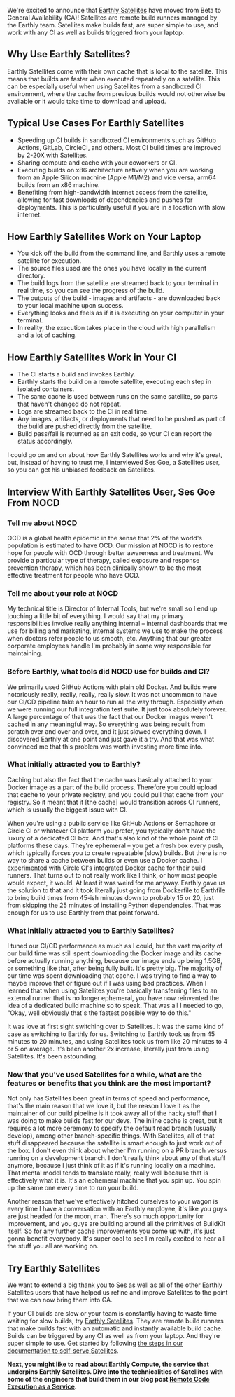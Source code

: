 We're excited to announce that [Earthly Satellites](https://earthly.dev/earthly-satellites) have moved from Beta to General Availability (GA)! Satellites are remote build runners managed by the Earthly team. Satellites make builds fast, are super simple to use, and work with any CI as well as builds triggered from your laptop.

## Why Use Earthly Satellites?

Earthly Satellites come with their own cache that is local to the satellite. This means that builds are faster when executed repeatedly on a satellite. This can be especially useful when using Satellites from a sandboxed CI environment, where the cache from previous builds would not otherwise be available or it would take time to download and upload.

## Typical Use Cases For Earthly Satellites

* Speeding up CI builds in sandboxed CI environments such as GitHub Actions, GitLab, CircleCI, and others. Most CI build times are improved by 2-20X with Satellites.
* Sharing compute and cache with your coworkers or CI.
* Executing builds on x86 architecture natively when you are working from an Apple Silicon machine (Apple M1/M2) and vice versa, arm64 builds from an x86 machine.
* Benefiting from high-bandwidth internet access from the satellite, allowing for fast downloads of dependencies and pushes for deployments. This is particularly useful if you are in a location with slow internet.

## How Earthly Satellites Work on Your Laptop

* You kick off the build from the command line, and Earthly uses a remote satellite for execution.
* The source files used are the ones you have locally in the current directory.
* The build logs from the satellite are streamed back to your terminal in real time, so you can see the progress of the build.
* The outputs of the build - images and artifacts - are downloaded back to your local machine upon success.
* Everything looks and feels as if it is executing on your computer in your terminal.
* In reality, the execution takes place in the cloud with high parallelism and a lot of caching.

## How Earthly Satellites Work in Your CI

* The CI starts a build and invokes Earthly.
* Earthly starts the build on a remote satellite, executing each step in isolated containers.
* The same cache is used between runs on the same satellite, so parts that haven't changed do not repeat.
* Logs are streamed back to the CI in real time.
* Any images, artifacts, or deployments that need to be pushed as part of the build are pushed directly from the satellite.
* Build pass/fail is returned as an exit code, so your CI can report the status accordingly.

I could go on and on about how Earthly Satellites works and why it's great, but, instead of having to trust me, I interviewed Ses Goe, a Satellites user, so you can get his unbiased feedback on Satellites.

## Interview With Earthly Satellites User, Ses Goe From NOCD

### Tell me about [NOCD](https://www.treatmyocd.com/)

OCD is a global health epidemic in the sense that 2% of the world's population is estimated to have OCD. Our mission at NOCD is to restore hope for people with OCD through better awareness and treatment. We provide a particular type of therapy, called exposure and response prevention therapy, which has been clinically shown to be the most effective treatment for people who have OCD.

### Tell me about your role at NOCD

My technical title is Director of Internal Tools, but we're small so I end up touching a little bit of everything. I would say that my primary responsibilities involve really anything internal – internal dashboards that we use for billing and marketing, internal systems we use to make the process when doctors refer people to us smooth, etc. Anything that our greater corporate employees handle I'm probably in some way responsible for maintaining.

### Before Earthly, what tools did NOCD use for builds and CI?

We primarily used GitHub Actions with plain old Docker. And builds were notoriously really, really, really, really slow. It was not uncommon to have our CI/CD pipeline take an hour to run all the way through. Especially when we were running our full integration test suite. It just took absolutely forever. A large percentage of that was the fact that our Docker images weren't cached in any meaningful way. So everything was being rebuilt from scratch over and over and over, and it just slowed everything down. I discovered Earthly at one point and just gave it a try. And that was what convinced me that this problem was worth investing more time into.

### What initially attracted you to Earthly?

Caching but also the fact that the cache was basically attached to your Docker image as a part of the build process. Therefore you could upload that cache to your private registry, and you could pull that cache from your registry. So it meant that it [the cache] would transition across CI runners, which is usually the biggest issue with CI.

When you're using a public service like GitHub Actions or Semaphore or Circle CI or whatever CI platform you prefer, you typically don't have the luxury of a dedicated CI box. And that's also kind of the whole point of CI platforms these days. They're ephemeral – you get a fresh box every push, which typically forces you to create repeatable (slow) builds. But there is no way to share a cache between builds or even use a Docker cache. I experimented with Circle CI's integrated Docker cache for their build runners. That turns out to not really work like I think, or how most people would expect, it would. At least it was weird for me anyway. Earthly gave us the solution to that and it took literally just going from Dockerfile to Earthfile to bring build times from 45-ish minutes down to probably 15 or 20, just from skipping the 25 minutes of installing Python dependencies. That was enough for us to use Earthly from that point forward.

### What initially attracted you to Earthly Satellites?

I tuned our CI/CD performance as much as I could, but the vast majority of our build time was still spent downloading the Docker image and its cache before actually running anything, because our image ends up being 1.5GB, or something like that, after being fully built. It's pretty big. The majority of our time was spent downloading that cache. I was trying to find a way to maybe improve that or figure out if I was using bad practices. When I learned that when using Satellites you're basically transferring files to an external runner that is no longer ephemeral, you have now reinvented the idea of a dedicated build machine so to speak. That was all I needed to go, "Okay, well obviously that's the fastest possible way to do this."

It was love at first sight switching over to Satellites. It was the same kind of case as switching to Earthly for us. Switching to Earthly took us from 45 minutes to 20 minutes, and using Satellites took us from like 20 minutes to 4 or 5 on average. It's been another 2x increase, literally just from using Satellites. It's been astounding.

### Now that you've used Satellites for a while, what are the features or benefits that you think are the most important?

Not only has Satellites been great in terms of speed and performance, that's the main reason that we love it, but the reason I love it as the maintainer of our build pipeline is it took away all of the hacky stuff that I was doing to make builds fast for our devs. The inline cache is great, but it requires a lot more ceremony to specify the default read branch (usually develop), among other branch-specific things. With Satellites, all of that stuff disappeared because the satellite is smart enough to just work out of the box. I don't even think about whether I'm running on a PR branch versus running on a development branch. I don't really think about any of that stuff anymore, because I just think of it as if it's running locally on a machine. That mental model tends to translate really, really well because that is effectively what it is. It's an ephemeral machine that you spin up. You spin up the same one every time to run your build.

Another reason that we've effectively hitched ourselves to your wagon is every time I have a conversation with an Earthly employee, it's like you guys are just headed for the moon, man. There's so much opportunity for improvement, and you guys are building around all the primitives of BuildKit itself. So for any further cache improvements you come up with, it's just gonna benefit everybody. It's super cool to see I'm really excited to hear all the stuff you all are working on.

## Try Earthly Satellites

We want to extend a big thank you to Ses as well as all of the other Earthly Satellites users that have helped us refine and improve Satellites to the point that we can now bring them into GA.

If your CI builds are slow or your team is constantly having to waste time waiting for slow builds, try [Earthly Satellites](https://earthly.dev/earthly-satellites). They are remote build runners that make builds fast with an automatic and instantly available build cache. Builds can be triggered by any CI as well as from your laptop. And they're super simple to use. Get started by following [the steps in our documentation to self-serve Satellites](https://docs.earthly.dev/earthly-cloud/satellites).

**Next, you might like to read about Earthly Compute, the service that underpins Earthly Satellites. Dive into the technicalities of Satellites with some of the engineers that build them in our blog post [Remote Code Execution as a Service](/blog/remote-code-execution/).**